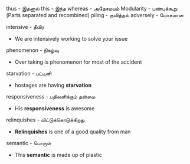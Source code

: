 
thus            - இதனால்
this             -  இந்த
whereas     - அதேசமயம்
Modularity - பண்புக்கூறு (Parts separated and recombined)
piling          - குவித்தல்
adversely   -  மோசமான

intensive    -  தீவிர
* We are intensively working to solve your issue

phenomenon - நிகழ்வு
* Over taking is phenomenon for most of the accident

starvation  - பட்டினி
* hostages are having **starvation**

responsiveness - பதிலளிக்கும் தன்மை
* His **responsiveness** is awesome

relinquishes  - விட்டுக்கொடுக்கிறது
* **Relinquishes** is one of a good quality from man

semantic  - பொருள்
* This **semantic** is made up of plastic
